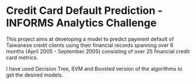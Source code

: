 # Credit Card Default Prediction - INFORMS Analytics Challenge
This project aims at developing a model to predict payment default of Taiwanese credit clients using their financial records spanning over 6 months (April 2005 - September 2005) consisting of over 25 financial credit card metrics.

I have used Decision Tree, SVM and Boosted version of the algorithms to get the desired models.

